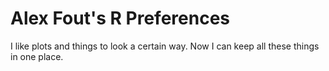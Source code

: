 # Alex Fout's R Preferences

I like plots and things to look a certain way. Now I can keep all these things in one place.
